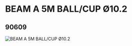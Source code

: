# BEAM A 5M BALL/CUP Ø10.2
## 90609
![BEAM A 5M BALL/CUP Ø10.2](https://lc-www-live-s.legocdn.com/media/bricks/5/2/4593555.jpg)